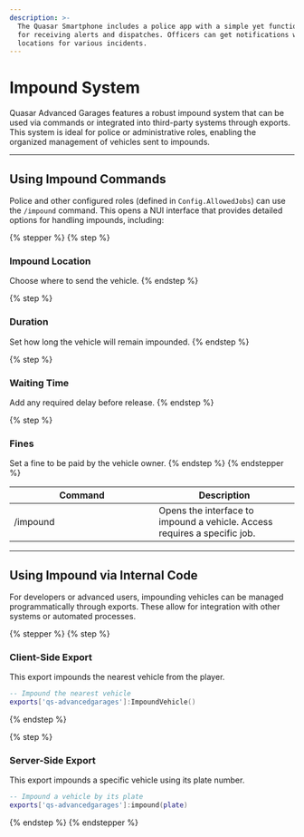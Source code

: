 ```yaml
---
description: >-
  The Quasar Smartphone includes a police app with a simple yet functional MDT
  for receiving alerts and dispatches. Officers can get notifications with
  locations for various incidents.
---
```


# Impound System

Quasar Advanced Garages features a robust impound system that can be used via commands or integrated into third-party systems through exports. This system is ideal for police or administrative roles, enabling the organized management of vehicles sent to impounds.

***

## **Using Impound Commands**

Police and other configured roles (defined in `Config.AllowedJobs`) can use the `/impound` command. This opens a NUI interface that provides detailed options for handling impounds, including:

{% stepper %}
{% step %}
### **Impound Location**

Choose where to send the vehicle.
{% endstep %}

{% step %}
### **Duration**

Set how long the vehicle will remain impounded.
{% endstep %}

{% step %}
### **Waiting Time**

Add any required delay before release.
{% endstep %}

{% step %}
### **Fines**

Set a fine to be paid by the vehicle owner.
{% endstep %}
{% endstepper %}

<table><thead><tr><th width="240">Command</th><th>Description</th></tr></thead><tbody><tr><td>/impound</td><td>Opens the interface to impound a vehicle. Access requires a specific job.</td></tr></tbody></table>

***

## **Using Impound via Internal Code**

For developers or advanced users, impounding vehicles can be managed programmatically through exports. These allow for integration with other systems or automated processes.

{% stepper %}
{% step %}
### **Client-Side Export**

This export impounds the nearest vehicle from the player.

```lua
-- Impound the nearest vehicle
exports['qs-advancedgarages']:ImpoundVehicle()
```
{% endstep %}

{% step %}
### **Server-Side Export**

This export impounds a specific vehicle using its plate number.

```lua
-- Impound a vehicle by its plate
exports['qs-advancedgarages']:impound(plate)
```
{% endstep %}
{% endstepper %}
